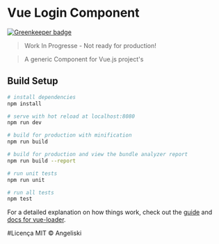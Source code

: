 # Vue Login Component

[![Greenkeeper badge](https://badges.greenkeeper.io/angeliski/vue-login-component.svg)](https://greenkeeper.io/)

> Work In Progresse - Not ready for production!

> A generic Component for Vue.js project's

## Build Setup

``` bash
# install dependencies
npm install

# serve with hot reload at localhost:8080
npm run dev

# build for production with minification
npm run build

# build for production and view the bundle analyzer report
npm run build --report

# run unit tests
npm run unit

# run all tests
npm test
```

For a detailed explanation on how things work, check out the [guide](http://vuejs-templates.github.io/webpack/) and [docs for vue-loader](http://vuejs.github.io/vue-loader).

#Licença
MIT © Angeliski